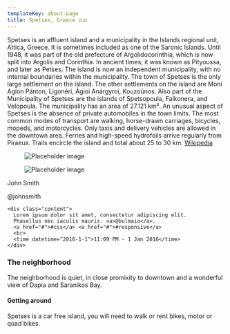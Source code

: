 ```yaml
---
templateKey: about-page
title: Spetses, Greece 🇬🇷
---
```


Spetses is an affluent island and a municipality in the Islands regional unit, Attica, Greece. It is sometimes included as one of the Saronic Islands. Until 1948, it was part of the old prefecture of Argolidocorinthia, which is now split into Argolis and Corinthia. In ancient times, it was known as Pityoussa, and later as Petses. The island is now an independent municipality, with no internal boundaries within the municipality. The town of Spetses is the only large settlement on the island. The other settlements on the island are Moní Agíon Pánton, Ligonéri, Ágioi Anárgyroi, Kouzoúnos. Also part of the Municipality of Spetses are the islands of Spetsopoula, Falkonera, and Velopoula. The municipality has an area of 27.121 km². An unusual aspect of Spetses is the absence of private automobiles in the town limits. The most common modes of transport are walking, horse-drawn carriages, bicycles, mopeds, and motorcycles. Only taxis and delivery vehicles are allowed in the downtown area. Ferries and high-speed hydrofoils arrive regularly from Piraeus. Trails encircle the island and total about 25 to 30 km. [Wikipedia](https://en.wikipedia.org/wiki/Spetses)

<div class="card">
  <div class="card-image">
    <figure class="image is-4by3">
      <img src="https://bulma.io/images/placeholders/1280x960.png" alt="Placeholder image">
    </figure>
  </div>
  <div class="card-content">
    <div class="media">
      <div class="media-left">
        <figure class="image is-48x48">
          <img src="https://bulma.io/images/placeholders/96x96.png" alt="Placeholder image">
        </figure>
      </div>
      <div class="media-content">
        <p class="title is-4">John Smith</p>
        <p class="subtitle is-6">@johnsmith</p>
      </div>
    </div>

    <div class="content">
      Lorem ipsum dolor sit amet, consectetur adipiscing elit.
      Phasellus nec iaculis mauris. <a>@bulmaio</a>.
      <a href="#">#css</a> <a href="#">#responsive</a>
      <br>
      <time datetime="2016-1-1">11:09 PM - 1 Jan 2016</time>
    </div>
  </div>
</div>

### The neighborhood

The neighborhood is quiet, in close promixity to downtown and a wonderful view of Dapia and Saranikos Bay.

#### Getting around

Spetses is a car free island, you will need to walk or rent bikes, motor or quad bikes.
